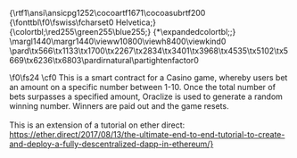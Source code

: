 {\rtf1\ansi\ansicpg1252\cocoartf1671\cocoasubrtf200
{\fonttbl\f0\fswiss\fcharset0 Helvetica;}
{\colortbl;\red255\green255\blue255;}
{\*\expandedcolortbl;;}
\margl1440\margr1440\vieww10800\viewh8400\viewkind0
\pard\tx566\tx1133\tx1700\tx2267\tx2834\tx3401\tx3968\tx4535\tx5102\tx5669\tx6236\tx6803\pardirnatural\partightenfactor0

\f0\fs24 \cf0 This is a smart contract for a Casino game, whereby users bet an amount on a specific number between 1-10. Once the total number of bets surpasses a specified amount, Oraclize is used to generate a random winning number. Winners are paid out and the game resets.\
\
This is an extension of a tutorial on ether direct:\
https://ether.direct/2017/08/13/the-ultimate-end-to-end-tutorial-to-create-and-deploy-a-fully-descentralized-dapp-in-ethereum/}